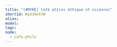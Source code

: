 ```yaml
---
title: "[#MYNE] Café philos éthique et sciences"
shortid: ByX3UwtVW
alias:
model:
tags:
node: 
  - cafe-philo
---
```

